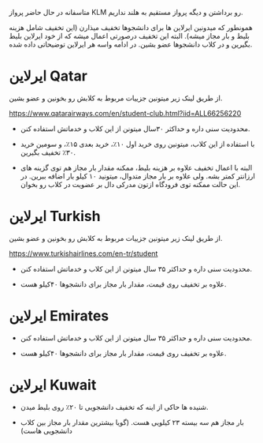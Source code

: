 متاسفانه در حال حاضر پرواز KLM رو برداشتن و دیگه پرواز مستقیم به هلند نداریم.

همونطور که میدونین ایرلاین ها برای دانشجوها تخفیف میذارن (این تخفیف شامل هزینه بلیط و بار مجاز میشه).
البته این تخفیف درصورتی اعمال میشه که از خود ایرلاین بلیط بگیرین و در کلاب دانشجوها عضو بشین.
در ادامه واسه هر ایرلاین توضیحاتی داده شده.
# ایرلاین Qatar
از طریق لینک زیر میتونین جزییات مربوط به کلابش رو بخونین و عضو بشین.

https://www.qatarairways.com/en/student-club.html?iid=ALL66256220

- محدودیت سنی داره و حداکثر ۳۰سال میتونن از این کلاب و خدماتش استفاده کنن.

- با استفاده از این کلاب، میتونین روی خرید اول ۱۰٪، خرید بعدی ۱۵٪، و سومین خرید ۳۰٪ تخفیف بگیرین.

- البته با اعمال تخفیف علاوه بر هزینه بلیط، ممکنه مقدار بار مجاز هم توی گزینه های ارزانتر کمتر بشه. ولی علاوه بر بار مجاز متدوال، میتونید ۱۰ کیلو بار اضافه ببرین. در این حالت ممکنه توی فرودگاه ازتون مدرکی دال بر عضویت در کلاب رو بخوان.



# ایرلاین Turkish

از طریق لینک زیر میتونین جزییات مربوط به کلابش رو بخونین و عضو بشین.

https://www.turkishairlines.com/en-tr/student

- محدودیت سنی داره و حداکثر ۳۵ سال میتونن از این کلاب و خدماتش استفاده کنن.

- علاوه بر تخفیف روی قیمت، مقدار بار مجاز برای دانشجوها ۴۰کیلو هست.


# ایرلاین Emirates

- محدودیت سنی داره و حداکثر ۳۵ سال میتونن از این کلاب و خدماتش استفاده کنن.

- علاوه بر تخفیف روی قیمت، مقدار بار مجاز برای دانشجوها ۴۰کیلو هست.


# ایرلاین Kuwait
- شنیده ها حاکی از اینه که تخفیف دانشجویی تا ۲۰٪ روی بلیط میدن.

- بار مجاز هم سه بیسته ۲۳ کیلویی هست. (گویا بیشترین مقدار بار مجاز بین کلاب دانشجویی هاست)

